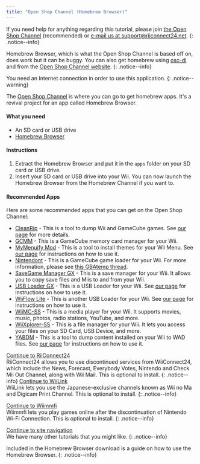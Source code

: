 ```yaml
---
title: "Open Shop Channel (Homebrew Browser)"
---
```


If you need help for anything regarding this tutorial, please join [the Open Shop Channel](https://discord.gg/osc) (recommended) or [e-mail us at support@riiconnect24.net](mailto:support@riiconnect24.net).
{: .notice--info}

Homebrew Browser, which is what the Open Shop Channel is based off on, does work but it can be buggy.
You can also get homebrew using [osc-dl](https://github.com/dhtdht020/osc-dl/releases/latest) and from the [Open Shop Channel website](https://oscwii.org/).
{: .notice--info}

You need an Internet connection in order to use this application.
{: .notice--warning}

The [Open Shop Channel](https://oscwii.org/) is where you can go to get homebrew apps. It's a revival project for an app called Homebrew Browser.

#### What you need

- An SD card or USB drive
- [Homebrew Browser](/assets/files/homebrew_browser_v0.3.9e.zip)

#### Instructions

1. Extract the Homebrew Browser and put it in the `apps` folder on your SD card or USB drive.
2. Insert your SD card or USB drive into your Wii. You can now launch the Homebrew Browser from the Homebrew Channel if you want to.

#### Recommended Apps

Here are some recommended apps that you can get on the Open Shop Channel:

- [CleanRip](https://oscwii.org/library/app/CleanRip) - This is a tool to dump Wii and GameCube games. See [our page](dump-games) for more details.
- [GCMM](https://oscwii.org/library/app/gcmm) - This is a GameCube memory card manager for your Wii.
- [MyMenuify Mod](https://oscwii.org/library/app/mymenuifymod) - This is a tool to install themes for your Wii Menu. See [our page](themes) for instructions on how to use it.
- [Nintendont](https://oscwii.org/library/app/nintendont) - This is a GameCube game loader for your Wii. For more information, please see [this GBAtemp thread](https://gbatemp.net/threads/nintendont.349258/).
- [SaveGame Manager GX](https://oscwii.org/library/app/savegame_manager_gx) - This is a save manager for your Wii. It allows you to copy save files and Miis to and from your Wii.
- [USB Loader GX](https://oscwii.org/library/app/usbloader_gx) - This is a USB Loader for your Wii. See [our page](usbloadergx) for instructions on how to use it.
- [WiiFlow Lite](https://oscwii.org/library/app/wiiflow) - This is another USB Loader for your Wii. See [our page](wiiflow) for instructions on how to use it.
- [WiiMC-SS](https://oscwii.org/library/app/wiimc-ss) - This is a media player for your Wii. It supports movies, music, photos, radio stations, YouTube, and more.
- [WiiXplorer-SS](https://oscwii.org/library/app/wiixplorer-ss) - This is a file manager for your Wii. It lets you access your files on your SD Card, USB Device, and more.
- [YABDM](https://oscwii.org/library/app/Yet-Another-BlueDump-Mod) - This is a tool to dump content installed on your Wii to WAD files. See [our page](dump-wads) for instructions on how to use it.

[Continue to RiiConnect24](riiconnect24)<br>
RiiConnect24 allows you to use discontinued services from WiiConnect24, which include the News, Forecast, Everybody Votes, Nintendo and Check Mii Out Channel, along with Wii Mail. This is optional to install.
{: .notice--info}
[Continue to WiiLink](wiilink)<br>
WiiLink lets you use the Japanese-exclusive channels known as Wii no Ma and Digicam Print Channel. This is optional to install.
{: .notice--info}

[Continue to Wiimmfi](wiimmfi)<br>
Wiimmfi lets you play games online after the discontinuation of Nintendo Wi-Fi Connection. This is optional to install.
{: .notice--info}

[Continue to site navigation](site-navigation)<br>
We have many other tutorials that you might like.
{: .notice--info}

Included in the Homebrew Browser download is a guide on how to use the Homebrew Browser.
{: .notice--info}